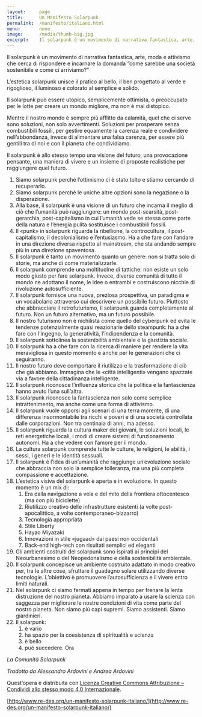 ```yaml
---
layout:     page
title:      Un Manifesto Solarpunk
permalink:  /manifesto/italiano.html
menu:       none
image:      /media/thumb-big.jpg
excerpt:    Il solarpunk è un movimento di narrativa fantastica, arte, moda e attivismo che cerca di rispondere e incarnare la domanda “come sarebbe una società sostenibile e come ci arriviamo?”
---
```


Il solarpunk è un movimento di narrativa fantastica, arte, moda e attivismo che cerca di rispondere e incarnare la domanda “come sarebbe una società sostenibile e come ci arriviamo?”

L’estetica solarpunk unisce il pratico al bello, il ben progettato al verde e rigoglioso, il luminoso e colorato al semplice e solido.

Il solarpunk può essere utopico, semplicemente ottimista, o preoccupato per le lotte per creare un mondo migliore, ma non è mai distopico.

Mentre il nostro mondo è sempre più afflitto da calamità, quel che ci serve sono soluzioni, non solo avvertimenti. Soluzioni per prosperare senza combustibili fossili, per gestire equamente la carenza reale e condividere nell’abbondanza, invece di alimentare una falsa carenza, per essere più gentili tra di noi e con il pianeta che condividiamo.

Il solarpunk è allo stesso tempo una visione del futuro, una provocazione pensante, una maniera di vivere e un insieme di proposte realistiche per raggiungere quel futuro.

1. Siamo solarpunk perché l’ottimismo ci è stato tolto e stiamo cercando di recuperarlo.
2. Siamo solarpunk perché le uniche altre opzioni sono la negazione o la disperazione.
3. Alla base, il solarpunk è una visione di un futuro che incarna il meglio di ciò che l’umanità può raggiungere: un mondo post-scarsità, post-gerarchia, post-capitalismo in cui l’umanità vede se stessa come parte della natura e l’energia pulita sostituisce i combustibili fossili.
4. Il «punk» in solarpunk riguarda la ribellione, la controcultura, il post-capitalismo, il decolonialismo e l’entusiasmo. Ha a che fare con l’andare in una direzione diversa rispetto al mainstream, che sta andando sempre più in una direzione spaventosa.
5. Il solarpunk è tanto un movimento quanto un genere: non si tratta solo di  storie, ma anche di come materializzarle.
6. Il solarpunk comprende una moltitudine di tattiche: non esiste un solo modo giusto per fare solarpunk. Invece, diverse comunità di tutto il mondo ne adottano il nome, le idee o entrambi e costruiscono nicchie di rivoluzione autosufficiente.
7. Il solarpunk fornisce una nuova, preziosa prospettiva, un paradigma e un vocabolario attraverso cui descrivere un possibile futuro. Piuttosto che abbracciare il retrofuturismo, il solarpunk guarda completamente al futuro. Non un futuro alternativo, ma un futuro possibile.
8. Il nostro futurismo non è nichilista come quello del cyberpunk ed evita le tendenze potenzialmente quasi reazionarie dello steampunk: ha a che fare con l’ingegno, la generatività, l’indipendenza e la comunità.
9. Il solarpunk sottolinea la sostenibilità ambientale e la giustizia sociale.
10. Il solarpunk ha a che fare con la ricerca di maniere per rendere la vita meravigliosa in questo momento e anche per le generazioni che ci seguiranno.
11. Il nostro futuro deve comportare il riutilizzo e la trasformazione di ciò che già abbiamo. Immagina che le «città intelligenti» vengano spazzate via a favore della cittadinanza intelligente.
12. Il solarpunk riconosce l’influenza storica che la politica e la fantascienza hanno avuto l’una sull’altra.
13. Il solarpunk riconosce la fantascienza non solo come semplice intrattenimento, ma anche come una forma di attivismo.
14. Il solarpunk vuole opporsi agli scenari di una terra morente, di una differenza insormontabile tra ricchi e poveri e di una società controllata dalle corporazioni. Non tra centinaia di anni, ma adesso.
15. Il solarpunk riguarda la cultura maker dei giovani, le soluzioni locali, le reti energetiche locali, i modi di creare sistemi di funzionamento autonomi. Ha a che vedere con l’amore per il mondo.
16. La cultura solarpunk comprende tutte le culture, le religioni, le abilità, i sessi, i generi e le identità sessuali.
17. Il solarpunk è l’idea di un’umanità che raggiunge un’evoluzione sociale che abbraccia non solo la semplice tolleranza, ma una più completa compassione e accettazione.
18. L’estetica visiva del solarpunk è aperta e in evoluzione. In questo momento è un mix di:
    1. Era dalla navigazione a vela e del mito della frontiera ottocentesco (ma con più biciclette)
    2. Riutilizzo creativo delle infrastrutture esistenti (a volte post-apocalittico, a volte contemporaneo-bizzarro)
    3. Tecnologia appropriata
    4. Stile Liberty
    5. Hayao Miyazaki
    6. Innovazioni in stile «jugaad» dai paesi non occidentali
    7. Back-end high-tech con risultati semplici ed eleganti
19. Gli ambienti costruiti del solarpunk sono ispirati ai principi del Neourbanesimo o del Neopedonalismo e della sostenibilità ambientale.
20. Il solarpunk concepisce un ambiente costruito adattato in modo creativo per, tra le altre cose, sfruttare il guadagno solare utilizzando diverse tecnologie. L’obiettivo è promuovere l’autosufficienza e il vivere entro limiti naturali.
21. Nel solarpunk ci siamo fermati appena in tempo per frenare la lenta distruzione del nostro pianeta. Abbiamo imparato a usare la scienza con saggezza per migliorare le nostre condizioni di vita come parte del nostro pianeta. Non siamo più capi supremi. Siamo assistenti. Siamo giardinieri.
22. Il solarpunk:
    1. è vario
    2. ha spazio per la coesistenza di spiritualità e scienza
    3. è bello
    4. può succedere. Ora

*La Comunità Solarpunk*

*Tradotto da Alessandro Ardovini e Andrea Ardovini*

Quest’opera è distribuita con [Licenza Creative Commons Attribuzione – Condividi allo stesso modo 4.0 Internazionale](http://creativecommons.org/licenses/by-sa/4.0/).

[http://www.re-des.org/un-manifesto-solarpunk-italiano/](http://www.re-des.org/un-manifesto-solarpunk-italiano/)
